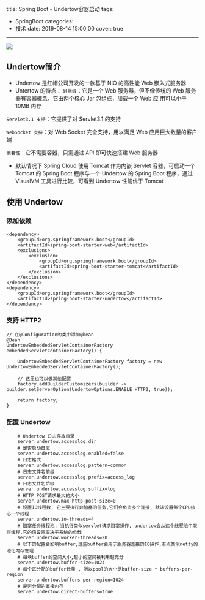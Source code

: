 title: Spring Boot - Undertow容器启动
tags:
  - SpringBoot
categories:
  - 技术
date: 2019-08-14 15:00:00
cover: true

---
![](http://q6pznk9ej.bkt.clouddn.com/img%20%2815%29.jpeg)
<!-- more -->

## Undertow简介
* Undertow 是红帽公司开发的一款基于 NIO 的高性能 Web 嵌入式服务器
* Untertow 的特点： 
  `轻量级`：它是一个 Web 服务器，但不像传统的 Web 服务器有容器概念，它由两个核心 Jar 包组成，加载一个 Web 应 用可以小于 10MB 内存
  
 `Servlet3.1 支持`：它提供了对 Servlet3.1 的支持

 `WebSocket 支持`：对 Web Socket 完全支持，用以满足 Web 应用巨大数量的客户端

 `嵌套性`：它不需要容器，只需通过 API 即可快速搭建 Web 服务器
 
* 默认情况下 Spring Cloud 使用 Tomcat 作为内嵌 Servlet 容器，可启动一个 Tomcat 的 Spring Boot 程序与一个 Undertow 的 Spring Boot 程序，通过 VisualVM 工具进行比较，可看到 Undertow 性能优于 Tomcat

## 使用 Undertow

### 添加依赖
```
<dependency>
    <groupId>org.springframework.boot</groupId>
    <artifactId>spring-boot-starter-web</artifactId>
    <exclusions>
        <exclusion>
            <groupId>org.springframework.boot</groupId>
            <artifactId>spring-boot-starter-tomcat</artifactId>
        </exclusion>
    </exclusions>
</dependency>
<dependency>
    <groupId>org.springframework.boot</groupId>
    <artifactId>spring-boot-starter-undertow</artifactId>
</dependency>
```
### 支持 HTTP2
```
// 在@Configuration的类中添加@bean
@Bean
UndertowEmbeddedServletContainerFactory embeddedServletContainerFactory() {
    
    UndertowEmbeddedServletContainerFactory factory = new UndertowEmbeddedServletContainerFactory();
    
    // 这里也可以做其他配置
    factory.addBuilderCustomizers(builder -> builder.setServerOption(UndertowOptions.ENABLE_HTTP2, true));
    
    return factory;
}
```
### 配置 Undertow
```
    # Undertow 日志存放目录
    server.undertow.accesslog.dir
    # 是否启动日志
    server.undertow.accesslog.enabled=false 
    # 日志格式
    server.undertow.accesslog.pattern=common
    # 日志文件名前缀
    server.undertow.accesslog.prefix=access_log
    # 日志文件名后缀
    server.undertow.accesslog.suffix=log
    # HTTP POST请求最大的大小
    server.undertow.max-http-post-size=0 
    # 设置IO线程数, 它主要执行非阻塞的任务,它们会负责多个连接, 默认设置每个CPU核心一个线程
    server.undertow.io-threads=4
    # 阻塞任务线程池, 当执行类似servlet请求阻塞操作, undertow会从这个线程池中取得线程,它的值设置取决于系统的负载
    server.undertow.worker-threads=20
    # 以下的配置会影响buffer,这些buffer会用于服务器连接的IO操作,有点类似netty的池化内存管理
    # 每块buffer的空间大小,越小的空间被利用越充分
    server.undertow.buffer-size=1024
    # 每个区分配的buffer数量 , 所以pool的大小是buffer-size * buffers-per-region
    server.undertow.buffers-per-region=1024
    # 是否分配的直接内存
    server.undertow.direct-buffers=true
```